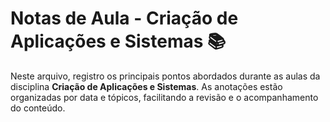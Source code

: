 # Notas de Aula - Criação de Aplicações e Sistemas 📚

Neste arquivo, registro os principais pontos abordados durante as aulas da disciplina **Criação de Aplicações e Sistemas**. As anotações estão organizadas por data e tópicos, facilitando a revisão e o acompanhamento do conteúdo.

